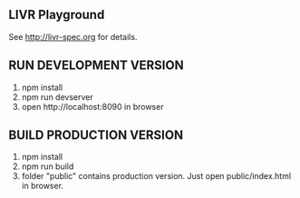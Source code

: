 LIVR Playground
---------------

See http://livr-spec.org for details.

## RUN DEVELOPMENT VERSION

1. npm install
2. npm run devserver
3. open http://localhost:8090 in browser


## BUILD PRODUCTION VERSION

1. npm install
2. npm run build
3. folder "public" contains production version. Just open public/index.html in browser.
